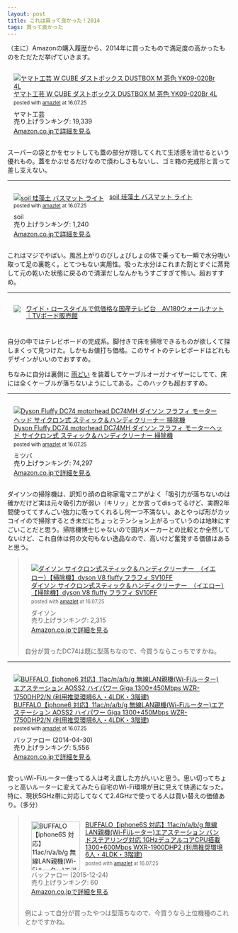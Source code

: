 ```yaml
---
layout: post
title: これは買って良かった！2014
tags: 買って良かった
---
```


（主に）Amazonの購入履歴から、2014年に買ったもので満足度の高かったものをただただ挙げていきます。

<div class="bgcolor" style="padding: 1em; margin-bottom: 1em;">
<div class="amazlet-box" style="margin-bottom:0px;"><div class="amazlet-image" style="float:left;margin:0px 12px 1px 0px;"><a href="http://www.amazon.co.jp/exec/obidos/ASIN/B003H4PSTE/ttskch-22/ref=nosim/" name="amazletlink" target="_blank"><img src="http://ecx.images-amazon.com/images/I/41TeTwwaxPL._SL160_.jpg" alt="ヤマト工芸 W CUBE ダストボックス DUSTBOX M 茶色 YK09-020Br 4L" style="border: none;" /></a></div><div class="amazlet-info" style="line-height:120%; margin-bottom: 10px"><div class="amazlet-name" style="margin-bottom:10px;line-height:120%"><a href="http://www.amazon.co.jp/exec/obidos/ASIN/B003H4PSTE/ttskch-22/ref=nosim/" name="amazletlink" target="_blank">ヤマト工芸 W CUBE ダストボックス DUSTBOX M 茶色 YK09-020Br 4L</a><div class="amazlet-powered-date" style="font-size:80%;margin-top:5px;line-height:120%">posted with <a href="http://www.amazlet.com/" title="amazlet" target="_blank">amazlet</a> at 16.07.25</div></div><div class="amazlet-detail">ヤマト工芸 <br />売り上げランキング: 19,339<br /></div><div class="amazlet-sub-info" style="float: left;"><div class="amazlet-link" style="margin-top: 5px"><a href="http://www.amazon.co.jp/exec/obidos/ASIN/B003H4PSTE/ttskch-22/ref=nosim/" name="amazletlink" target="_blank">Amazon.co.jpで詳細を見る</a></div></div></div><div class="amazlet-footer" style="clear: left"></div></div>
</div>

スーパーの袋とかをセットしても蓋の部分が隠してくれて生活感を消せるという優れもの。蓋をかぶせるだけなので煩わしさもないし、ゴミ箱の完成形と言って差し支えない。

---

<div class="bgcolor" style="padding: 1em; margin-bottom: 1em;">
<div class="amazlet-box" style="margin-bottom:0px;"><div class="amazlet-image" style="float:left;margin:0px 12px 1px 0px;"><a href="http://www.amazon.co.jp/exec/obidos/ASIN/B008FWK1X6/ttskch-22/ref=nosim/" name="amazletlink" target="_blank"><img src="http://ecx.images-amazon.com/images/I/21avN-vG%2BZL._SL160_.jpg" alt="soil 珪藻土 バスマット ライト" style="border: none;" /></a></div><div class="amazlet-info" style="line-height:120%; margin-bottom: 10px"><div class="amazlet-name" style="margin-bottom:10px;line-height:120%"><a href="http://www.amazon.co.jp/exec/obidos/ASIN/B008FWK1X6/ttskch-22/ref=nosim/" name="amazletlink" target="_blank">soil 珪藻土 バスマット ライト</a><div class="amazlet-powered-date" style="font-size:80%;margin-top:5px;line-height:120%">posted with <a href="http://www.amazlet.com/" title="amazlet" target="_blank">amazlet</a> at 16.07.25</div></div><div class="amazlet-detail">soil <br />売り上げランキング: 1,240<br /></div><div class="amazlet-sub-info" style="float: left;"><div class="amazlet-link" style="margin-top: 5px"><a href="http://www.amazon.co.jp/exec/obidos/ASIN/B008FWK1X6/ttskch-22/ref=nosim/" name="amazletlink" target="_blank">Amazon.co.jpで詳細を見る</a></div></div></div><div class="amazlet-footer" style="clear: left"></div></div>
</div>

これはマジでやばい。風呂上がりのびしょびしょの体で乗っても一瞬で水分吸い取って足の裏乾く。とてつもない実用性。吸った水分はこれまた割とすぐに蒸発して元の乾いた状態に戻るので清潔だしなんかもうすごすぎて怖い。超おすすめ。

---

<div class="bgcolor" style="padding: 1em; margin-bottom: 1em;">
<div style="margin-bottom:0px;"><div style="float:left;margin:0px 12px 1px 0px;"><a href="http://www.kagu-tsuhan.jp/ez/ez-06/" target="_blank"><img src="http://www.kagu-tsuhan.jp/ez/img/ez-06_1..jpg" style="border: none;"></a></div><div style="line-height:120%; margin-bottom: 10px"><div style="margin-bottom:10px;line-height:120%"><a href="http://www.kagu-tsuhan.jp/ez/ez-06/" target="_blank">ワイド・ロースタイルで低価格な国産テレビ台　AV180ウォールナット｜TVボード販売館</a></div></div><div class="amazlet-footer" style="clear: left"></div></div>
</div>

自分の中ではテレビボードの完成系。脚付きで床を掃除できるものが欲しくて探しまくって見つけた。しかもお値打ち価格。このサイトのテレビボードはどれもデザインがいいのでおすすめ。

ちなみに自分は裏側に [雨どい](http://store.shopping.yahoo.co.jp/iefan/st1-3588-0235.html) を装着してケーブルオーガナイザーにしてて、床には全くケーブルが落ちないようにしてある。このハックも超おすすめ。

---

<div class="bgcolor" style="padding: 1em; margin-bottom: 1em;">
<div class="amazlet-box" style="margin-bottom:0px;"><div class="amazlet-image" style="float:left;margin:0px 12px 1px 0px;"><a href="http://www.amazon.co.jp/exec/obidos/ASIN/B00O4VKZOM/ttskch-22/ref=nosim/" name="amazletlink" target="_blank"><img src="http://ecx.images-amazon.com/images/I/21kn7hudUOL._SL160_.jpg" alt="Dyson Fluffy DC74 motorhead DC74MH ダイソン フラフィ モーターヘッド サイクロン式 スティック＆ハンディクリーナー 掃除機" style="border: none;" /></a></div><div class="amazlet-info" style="line-height:120%; margin-bottom: 10px"><div class="amazlet-name" style="margin-bottom:10px;line-height:120%"><a href="http://www.amazon.co.jp/exec/obidos/ASIN/B00O4VKZOM/ttskch-22/ref=nosim/" name="amazletlink" target="_blank">Dyson Fluffy DC74 motorhead DC74MH ダイソン フラフィ モーターヘッド サイクロン式 スティック＆ハンディクリーナー 掃除機</a><div class="amazlet-powered-date" style="font-size:80%;margin-top:5px;line-height:120%">posted with <a href="http://www.amazlet.com/" title="amazlet" target="_blank">amazlet</a> at 16.07.25</div></div><div class="amazlet-detail">ミツバ <br />売り上げランキング: 74,297<br /></div><div class="amazlet-sub-info" style="float: left;"><div class="amazlet-link" style="margin-top: 5px"><a href="http://www.amazon.co.jp/exec/obidos/ASIN/B00O4VKZOM/ttskch-22/ref=nosim/" name="amazletlink" target="_blank">Amazon.co.jpで詳細を見る</a></div></div></div><div class="amazlet-footer" style="clear: left"></div></div>
</div>

ダイソンの掃除機は、訳知り顔の自称家電マニアがよく「吸引力が落ちないのは確かだけど実は元々吸引力が弱い（キリッ」とか言ってdisってるけど、実際2年間使っててすんごい強力に吸ってくれるし何一つ不満ない。あとやっぱ形がカッコイイので掃除するとき未だにちょっとテンション上がるっていうのは地味にすごいことだと思う。掃除機博士じゃないので国内メーカーとの比較とか全然してないけど、これ自体は何の文句もない逸品なので、高いけど奮発する価値はあると思う。

> <div class="bgcolor" style="padding: 1em; margin-bottom: 1em;">
> <div class="amazlet-box" style="margin-bottom:0px;"><div class="amazlet-image" style="float:left;margin:0px 12px 1px 0px;"><a href="http://www.amazon.co.jp/exec/obidos/ASIN/B01FQ8N3OA/ttskch-22/ref=nosim/" name="amazletlink" target="_blank"><img src="http://ecx.images-amazon.com/images/I/419DIYC5m4L._SL160_.jpg" alt="ダイソン サイクロン式スティック＆ハンディクリーナー　（イエロー）【掃除機】dyson V8 fluffy フラフィ SV10FF" style="border: none;" /></a></div><div class="amazlet-info" style="line-height:120%; margin-bottom: 10px"><div class="amazlet-name" style="margin-bottom:10px;line-height:120%"><a href="http://www.amazon.co.jp/exec/obidos/ASIN/B01FQ8N3OA/ttskch-22/ref=nosim/" name="amazletlink" target="_blank">ダイソン サイクロン式スティック＆ハンディクリーナー　（イエロー）【掃除機】dyson V8 fluffy フラフィ SV10FF</a><div class="amazlet-powered-date" style="font-size:80%;margin-top:5px;line-height:120%">posted with <a href="http://www.amazlet.com/" title="amazlet" target="_blank">amazlet</a> at 16.07.25</div></div><div class="amazlet-detail">ダイソン <br />売り上げランキング: 2,315<br /></div><div class="amazlet-sub-info" style="float: left;"><div class="amazlet-link" style="margin-top: 5px"><a href="http://www.amazon.co.jp/exec/obidos/ASIN/B01FQ8N3OA/ttskch-22/ref=nosim/" name="amazletlink" target="_blank">Amazon.co.jpで詳細を見る</a></div></div></div><div class="amazlet-footer" style="clear: left"></div></div>
> </div>
>
> 自分が買ったDC74は既に型落ちなので、今買うならこっちですかね。

---

<div class="bgcolor" style="padding: 1em; margin-bottom: 1em;">
<div class="amazlet-box" style="margin-bottom:0px;"><div class="amazlet-image" style="float:left;margin:0px 12px 1px 0px;"><a href="http://www.amazon.co.jp/exec/obidos/ASIN/B00JWFB6CK/ttskch-22/ref=nosim/" name="amazletlink" target="_blank"><img src="http://ecx.images-amazon.com/images/I/31fOTeBJWVL._SL160_.jpg" alt="BUFFALO【iphone6 対応】11ac/n/a/b/g 無線LAN親機(Wi-Fiルーター)エアステーション AOSS2 ハイパワー Giga 1300+450Mbps WZR-1750DHP2/N (利用推奨環境6人・4LDK・3階建)" style="border: none;" /></a></div><div class="amazlet-info" style="line-height:120%; margin-bottom: 10px"><div class="amazlet-name" style="margin-bottom:10px;line-height:120%"><a href="http://www.amazon.co.jp/exec/obidos/ASIN/B00JWFB6CK/ttskch-22/ref=nosim/" name="amazletlink" target="_blank">BUFFALO【iphone6 対応】11ac/n/a/b/g 無線LAN親機(Wi-Fiルーター)エアステーション AOSS2 ハイパワー Giga 1300+450Mbps WZR-1750DHP2/N (利用推奨環境6人・4LDK・3階建)</a><div class="amazlet-powered-date" style="font-size:80%;margin-top:5px;line-height:120%">posted with <a href="http://www.amazlet.com/" title="amazlet" target="_blank">amazlet</a> at 16.07.25</div></div><div class="amazlet-detail">バッファロー (2014-04-30)<br />売り上げランキング: 5,556<br /></div><div class="amazlet-sub-info" style="float: left;"><div class="amazlet-link" style="margin-top: 5px"><a href="http://www.amazon.co.jp/exec/obidos/ASIN/B00JWFB6CK/ttskch-22/ref=nosim/" name="amazletlink" target="_blank">Amazon.co.jpで詳細を見る</a></div></div></div><div class="amazlet-footer" style="clear: left"></div></div>
</div>

安っいWi-Fiルーター使ってる人は考え直した方がいいと思う。思い切ってちょっと高いルーターに変えてみたら自宅のWi-Fi環境が目に見えて快適になった。特に、現状5GHz帯に対応してなくて2.4GHzで使ってる人は買い替えの価値あり。（多分）

> <div class="bgcolor" style="padding: 1em; margin-bottom: 1em;">
> <div class="amazlet-box" style="margin-bottom:0px;"><div class="amazlet-image" style="float:left;margin:0px 12px 1px 0px;"><a href="http://www.amazon.co.jp/exec/obidos/ASIN/B018UW3V0U/ttskch-22/ref=nosim/" name="amazletlink" target="_blank"><img src="https://images-na.ssl-images-amazon.com/images/I/31tGyDC79gL.jpg" alt="BUFFALO【iphone6S 対応】11ac/n/a/b/g 無線LAN親機(Wi-Fiルーター)エアステーション バンドステアリング対応 1GHzデュアルコアCPU搭載 1300+600Mbps WXR-1900DHP2 (利用推奨環境6人・4LDK・3階建)" style="border: none;width: 110px;" /></a></div><div class="amazlet-info" style="line-height:120%; margin-bottom: 10px"><div class="amazlet-name" style="margin-bottom:10px;line-height:120%"><a href="http://www.amazon.co.jp/exec/obidos/ASIN/B018UW3V0U/ttskch-22/ref=nosim/" name="amazletlink" target="_blank">BUFFALO【iphone6S 対応】11ac/n/a/b/g 無線LAN親機(Wi-Fiルーター)エアステーション バンドステアリング対応 1GHzデュアルコアCPU搭載 1300+600Mbps WXR-1900DHP2 (利用推奨環境6人・4LDK・3階建)</a><div class="amazlet-powered-date" style="font-size:80%;margin-top:5px;line-height:120%">posted with <a href="http://www.amazlet.com/" title="amazlet" target="_blank">amazlet</a> at 16.07.25</div></div><div class="amazlet-detail">バッファロー (2015-12-24)<br />売り上げランキング: 60<br /></div><div class="amazlet-sub-info" style="float: left;"><div class="amazlet-link" style="margin-top: 5px"><a href="http://www.amazon.co.jp/exec/obidos/ASIN/B018UW3V0U/ttskch-22/ref=nosim/" name="amazletlink" target="_blank">Amazon.co.jpで詳細を見る</a></div></div></div><div class="amazlet-footer" style="clear: left"></div></div>
> </div>
>
> 例によって自分が買ったやつは型落ちなので、今買うなら上位機種のこれとかですかね。

